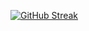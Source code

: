 [![GitHub Streak](https://streak-stats.demolab.com/?user=AdarshShukla2000&theme=dark)](https://git.io/streak-stats)
